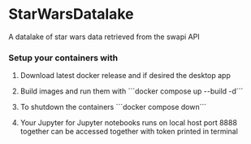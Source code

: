 # StarWarsDatalake
A datalake of star wars data retrieved from the swapi API


### Setup your containers with 

1. Download latest docker release and if desired the desktop app

2. Build images and run them with ´´´docker compose up --build -d´´´

3. To shutdown the containers ´´´docker compose down´´´

4. Your Jupyter for Jupyter notebooks runs on local host port 8888 together 
    can be accessed together with token printed in terminal


